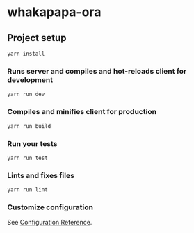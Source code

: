 # whakapapa-ora

## Project setup
```
yarn install
```

### Runs server and compiles and hot-reloads client for development
```
yarn run dev
```

### Compiles and minifies client for production
```
yarn run build
```

### Run your tests
```
yarn run test
```

### Lints and fixes files
```
yarn run lint
```

### Customize configuration
See [Configuration Reference](https://cli.vuejs.org/config/).
